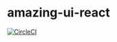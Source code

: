 # amazing-ui-react

[![CircleCI](https://circleci.com/gh/FredaFei/amzaing-ui-react.svg?style=svg)](https://circleci.com/gh/FredaFei/amzaing-ui-react)
